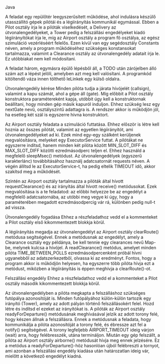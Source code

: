 Java

A feladat egy repülőtér leegyszerűsített működése, ahol indulásra készülő utasszállító gépek pilótái és a légiirányítás kommunikál egymással. Ebben a Pilot osztály írja le a pilóták viselkedését, a Delivery az útvonalengedélyeket, a Tower pedig a felszállási engedélyeket kiadó légiirányítókat írja le, míg az Airport osztály a program fő osztálya, az egész szimuláció vezérléséért felelős. Ezen kívül van egy segédosztály Constants néven, amely a program működéséhez szükséges konstansokat tartalmazza, valamint a Clearance osztály az útvonalengedély adatait írja le. Ez utóbbiakat nem kell módosítani.

A feladat három, egymásra épülő lépésből áll, a TODO után zárójelben álló szám azt a lépést jelöli, amelyben azt meg kell valósítani. A programkód kitöltendő váza innen tölthető leLinkek egy külső oldalra.

Útvonalengedély kérése 
Minden pilóta tudja a járata hívójelét (callsign), valamint a kapu számát, ahol a gépe áll (gate). Míg előbbit a Pilot osztály konstruktora paramétereként kapja, utóbbit úgy kell a konstruktornak beállítani, hogy minden gép másik kapuról induljon. Ehhez szükség lesz egy nextGate nevű, osztályszintű adattagra is. A rendszer akkor is működjön jól, ha esetleg két szál is egyszerre hívna konstruktort.

Az Airport osztály feladata a szimuláció futtatása. Ehhez először is létre kell hoznia az összes pilótát, valamint az egyetlen légiirányítót, ami útvonalengedélyeket ad ki. Ezek mind egy-egy szálként kerüljenek megvalósításra, melyeket egy ExecutorService futtat. A pilótákat ne egyszerre indítsd, hanem minden két pilóta között MIN_SLOT_DIFF és MAX_SLOT_DIFF közötti ezredmásodperc teljen el. Ehhez használd a megfelelő sleepMsec() metódust. Az útvonalengedélyek (egyszerű karakterlánc) továbbításához használj adatcsatornát requests néven. A végén állítsd le az ExecutorService-t, ha pedig eltelik TIMEOUT idő, akkor szakítsd meg a működését.

Szintén az Airport osztály tartalmazza a pilóták által hívott requestClearance() és az irányítás által hívott receive() metódusokat. Ezek megvalósítása is a te feladatod: az előbbi helyezze be az engedélyt a megfelelő adatcsatornába, az utóbbi meg vegye ki úgy, hogy a paraméterében megadott ezredmásodpercig vár rá, különben pedig null-t ad vissza.

Útvonalengedély fogadása 
Ehhez a részfeladathoz vedd el a kommenteket a Pilot osztály első kikommentezett blokkja körül.

A légiirányítás megadja az útvonalengedélyt az Airport osztály clearRoute() metódusa segítségével. Ennek a metódusnak az engedélyt, amely a Clearance osztály egy példánya, be kell tennie egy clearances nevű Map-be, melynek kulcsa a hívójel. A readClearance() metódus, amelyet minden pilóta TIME_BETWEEN_POLLS ezredmásodpercenként próbál hívni ugyanebből az adatszerkezetből, olvassa ki az eredményt. Fontos, hogy a program akkor is működjön helyesen, ha egyszerre több pilóta hívja ezt a metódust, miközben a légiirányítás is éppen meghívja a clearRoute()-ot.

Felszállási engedély 
Ehhez a részfeladathoz vedd el a kommenteket a Pilot osztály második kikommentezett blokkja körül.

Az útvonalengedélyben a pilóta megkapta a felszálláshoz szükséges futópálya azonosítóját is. Minden futópályához külön-külön tartozik egy irányító (Tower), amely az adott pályán történő felszállásokért felel. Hozd létre és indítsd el ezeket az irányítókat is. A pilóták az Airport osztály readyForDeparture() metódusának meghívásával jelzik az adott torony felé, hogy készen állnak a felszállásra. Ennek a metódusnak a feladata, hogy kommunikálja a pilóta azonosítóját a torony felé, és ébressze azt fel a notify() segítségével. A torony legfeljebb AIRPORT_TIMEOUT ideig várjon (wait) arra, hogy felébresszék, utána termináljon. Miután egy gép felszállt, a pilóta az Airport osztály airborne() metódusát hívja meg ennek jelzésére. Ez a metódus a readyForDeparture()-höz hasonlóan újból felébreszti a tornyot, ami azonban a felszállási engedély kiadása után határozatlan ideig vár, mielőtt a következő engedélyt kiadná.

